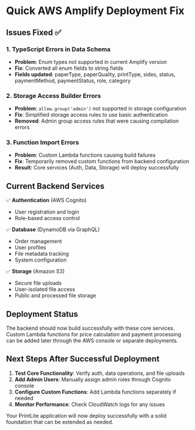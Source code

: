# Quick AWS Amplify Deployment Fix

## Issues Fixed ✅

### 1. TypeScript Errors in Data Schema
- **Problem**: Enum types not supported in current Amplify version
- **Fix**: Converted all enum fields to string fields
- **Fields updated**: paperType, paperQuality, printType, sides, status, paymentMethod, paymentStatus, role, category

### 2. Storage Access Builder Errors  
- **Problem**: `allow.group('admin')` not supported in storage configuration
- **Fix**: Simplified storage access rules to use basic authentication
- **Removed**: Admin group access rules that were causing compilation errors

### 3. Function Import Errors
- **Problem**: Custom Lambda functions causing build failures
- **Fix**: Temporarily removed custom functions from backend configuration
- **Result**: Core services (Auth, Data, Storage) will deploy successfully

## Current Backend Services

✅ **Authentication** (AWS Cognito)
- User registration and login
- Role-based access control

✅ **Database** (DynamoDB via GraphQL)
- Order management
- User profiles  
- File metadata tracking
- System configuration

✅ **Storage** (Amazon S3)
- Secure file uploads
- User-isolated file access
- Public and processed file storage

## Deployment Status

The backend should now build successfully with these core services. Custom Lambda functions for price calculation and payment processing can be added later through the AWS console or separate deployments.

## Next Steps After Successful Deployment

1. **Test Core Functionality**: Verify auth, data operations, and file uploads
2. **Add Admin Users**: Manually assign admin roles through Cognito console
3. **Configure Custom Functions**: Add Lambda functions separately if needed
4. **Monitor Performance**: Check CloudWatch logs for any issues

Your PrintLite application will now deploy successfully with a solid foundation that can be extended as needed.